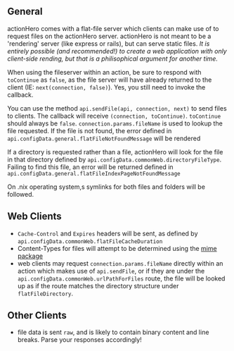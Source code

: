 ## General

actionHero comes with a flat-file server which clients can make use of to request files on the actionHero server.  actionHero is not meant to be a 'rendering' server (like express or rails), but can serve static files.  *It is entirely possible (and recommended!) to create a web application with only client-side rending, but that is a philisophical argument for another time.*

When using the fileserver within an action, be sure to respond with `toContinue` as `false`, as the file server will have already returned to the client (IE: `next(connection, false)`).  Yes, you still need to invoke the callback.

You can use the method `api.sendFile(api, connection, next)` to send files to clients.  The callback will receive `(connection, toContinue)`.  `toContinue` should always be `false`.  `connection.params.fileName` is used to lookup the file requested.  If the file is not found, the error defined in `api.configData.general.flatFileNotFoundMessage` will be rendered

If a directory is requested rather than a file, actionHero will look for the file in that directory defined by `api.configData.commonWeb.directoryFileType`.  Failing to find this file, an error will be returned defined in `api.configData.general.flatFileIndexPageNotFoundMessage`

On .nix operating system,s symlinks for both files and folders will be followed. 

## Web Clients

- `Cache-Control` and `Expires` headers will be sent, as defined by `api.configData.commonWeb.flatFileCacheDuration`
- Content-Types for files will attempt to be determined using the [mime package](https://npmjs.org/package/mime)
- web clients may request `connection.params.fileName` directly within an action which makes use of  `api.sendFile`, or if they are  under the `api.configData.commonWeb.urlPathForFiles` route, the file will be looked up as if the route matches the directory structure under `flatFileDirectory`.

## Other Clients

- file data is sent `raw`, and is likely to contain binary content and line breaks.  Parse your responses accordingly! 